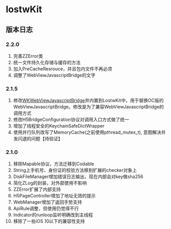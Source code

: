 # lostwKit

## 版本日志
### 2.2.0
1. 完善ZZError类
2. 统一文件持久化存储与缓存的方法
3. 加入PreCacheResrouce，并且包内文件不再必须
4. 调整了WebViewJavascriptBridge的文字

### 2.1.5

1. 修改[WKWebViewJavascriptBridge](https://github.com/Lision/WKWebViewJavascriptBridge)并内置到LostwKit中，用于替换OC版的WebViewJavascriptBridge。修改是为了兼容WebViewJavascriptBridge的调用方式
2. 修改H5BridgeConfiguration协议对调用入口方式做了统一
3. 增加了线程安全的KeychainSafeDictWrapper
4. 使用并行队列改写了MemoryCache(之前使用pthread_mutex_t), 意图解决并发闪退的问题【待验证】

### 2.1.0

1. 移除Mapable协议，方法迁移到Codable
2. String上手机号、身份证的校验方法移到扩展的checker对象上
3. DiskFileManager增加错误日志输出，现在内部会对key做sha256
4. 简化ZLog的封装，对外部使用不影响
5. ZZError扩展了内部支持
6. H5PageController增加了地址无效的提示
7. WebManager增加了返回手势支持
8. ApiRule调整，但使用仍觉得不行
9. Indicator的runloop监听明确改到主线程
10. 移除了一些iOS 10以下的兼容性支持
